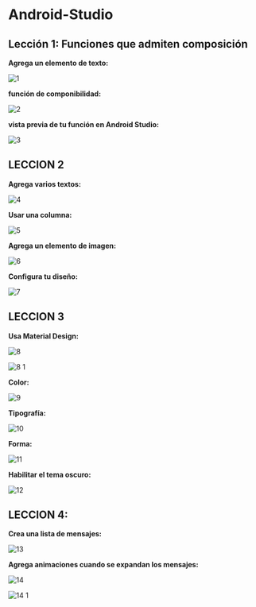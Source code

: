 # Android-Studio

## Lección 1: Funciones que admiten composición


**Agrega un elemento de texto:**

![1](https://github.com/Brayan2687/Android-Studio/assets/128450523/6ad59efe-a041-478c-bcdd-bc2fafbd56d7)


**función de componibilidad:**

![2](https://github.com/Brayan2687/Android-Studio/assets/128450523/017eb3d9-65eb-4527-a8f9-8c41ca59f101)


**vista previa de tu función en Android Studio:**

![3](https://github.com/Brayan2687/Android-Studio/assets/128450523/f3484221-6ae4-4de3-9051-9efcdf5dd44c)



## LECCION 2


**Agrega varios textos:**

![4](https://github.com/Brayan2687/Android-Studio/assets/128450523/99579eeb-823c-4570-b41f-ca47c1a7a949)



**Usar una columna:**

![5](https://github.com/Brayan2687/Android-Studio/assets/128450523/37291747-71ed-4f22-bebb-860b54f7f019)



**Agrega un elemento de imagen:**

![6](https://github.com/Brayan2687/Android-Studio/assets/128450523/1489014b-2429-4531-a4b8-86f3f4602323)


**Configura tu diseño:**

![7](https://github.com/Brayan2687/Android-Studio/assets/128450523/ba54ac8e-d638-47ab-b30e-4822b113e938)


## LECCION 3


**Usa Material Design:**

![8](https://github.com/Brayan2687/Android-Studio/assets/128450523/59a313ae-fb93-4804-91a6-f504742d7076)

![8 1](https://github.com/Brayan2687/Android-Studio/assets/128450523/93532281-4e59-4865-a8f5-891a55269c85)


**Color:**

![9](https://github.com/Brayan2687/Android-Studio/assets/128450523/045992ae-e217-41e8-b961-3f8d59037f98)


**Tipografía:**

![10](https://github.com/Brayan2687/Android-Studio/assets/128450523/7d9e9778-b090-4a14-91d2-48ff607e6e1d)


**Forma:** 

![11](https://github.com/Brayan2687/Android-Studio/assets/128450523/c0ebe90d-c6b2-4a08-a69a-cfdaf92fedd2)


**Habilitar el tema oscuro:**

![12](https://github.com/Brayan2687/Android-Studio/assets/128450523/9910d8c6-8634-49bc-960e-02d9691d4d88)


## LECCION 4:


**Crea una lista de mensajes:**

![13](https://github.com/Brayan2687/Android-Studio/assets/128450523/3fc537f4-8b77-4735-9487-954edcdd6cee)


**Agrega animaciones cuando se expandan los mensajes:**

![14](https://github.com/Brayan2687/Android-Studio/assets/128450523/26811d94-6448-4521-9a94-3063185d85f6)


![14 1](https://github.com/Brayan2687/Android-Studio/assets/128450523/415f0008-dfba-412e-bfcd-1a3b4664929f)
